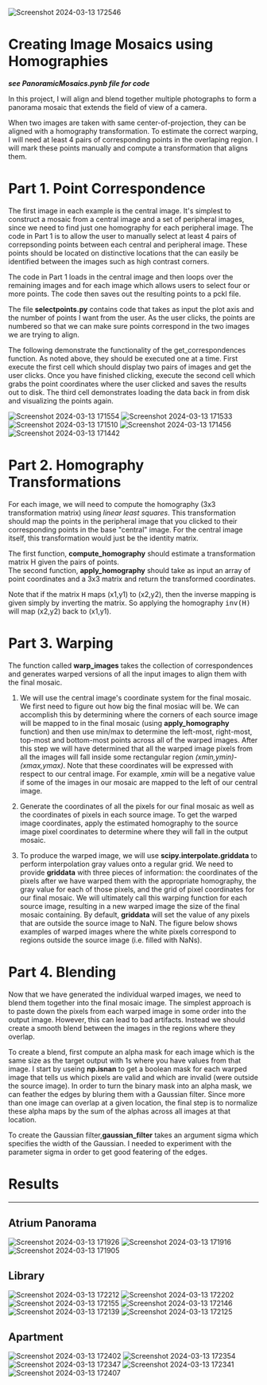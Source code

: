 
![Screenshot 2024-03-13 172546](https://github.com/erickburci/Panoramic-Mosaics/assets/159087967/dff54625-3643-4937-a724-88b48a9ead9f)

# Creating Image Mosaics using Homographies 

***see PanoramicMosaics.pynb file for code***

In this project, I will align and blend together multiple photographs 
to form a panorama mosaic that extends the field of view of a camera.

When two images are taken with same center-of-projection, they can be aligned with a
homography transformation. To estimate the correct warping, I will need at
least 4 pairs of corresponding points in the overlaping region. I will mark these
points manually and compute a transformation that aligns them.

# Part 1. Point Correspondence

The first image in each example is the central image.  It's simplest
to construct a mosaic from a central image and a set of peripheral images,
since we need to find just one homography for each peripheral image. The code 
in Part 1 is to allow the user to manually select at least
4 pairs of correpsonding points between each central and peripheral image. 
These points should be located on distinctive locations that the can easily be
identified between the images such as high contrast corners.

The code in Part 1 loads in the central image and then loops over the
remaining images and for each image which allows users to select four or more points.
The code then saves out the resulting points to a pckl file. 

The file **selectpoints.py** contains code that takes as input the plot axis and the number of points 
I want from the user. As the user clicks, the points are numbered so that we can 
make sure points correspond in the two images we are trying to align.

The following demonstrate the functionality of the get_correspondences function. As noted above, they should be executed one at a time. First execute the first cell which should display two pairs of images and get the user clicks. Once you have finished clicking, execute the second cell which grabs the point coordinates where the user clicked and saves the results out to disk. The third cell demonstrates loading the data back in from disk and visualizing the points again.

![Screenshot 2024-03-13 171554](https://github.com/erickburci/Panoramic-Mosaics/assets/159087967/ac6725cb-e69d-431b-ab3f-40c48c4c6da8)
![Screenshot 2024-03-13 171533](https://github.com/erickburci/Panoramic-Mosaics/assets/159087967/c2cf0e09-6470-4a49-b30c-53c7d83531c2)
![Screenshot 2024-03-13 171510](https://github.com/erickburci/Panoramic-Mosaics/assets/159087967/399574e3-dbc4-4506-9714-da42f1fa1fa5)
![Screenshot 2024-03-13 171456](https://github.com/erickburci/Panoramic-Mosaics/assets/159087967/315a88fe-f138-4317-8ca4-60732f68ed04)
![Screenshot 2024-03-13 171442](https://github.com/erickburci/Panoramic-Mosaics/assets/159087967/1280a58d-0ee9-4724-9722-833174c6d833)

# Part 2. Homography Transformations

For each image, we will need to compute the homography (3x3 transformation matrix) 
using *linear least squares*. This transformation should map the points in the 
peripheral image that you clicked to their corresponding points in the base 
"central" image. For the central image itself, this transformation would just be 
the identity matrix.

The first function, **compute_homography** should estimate a transformation matrix H given the pairs of points.  
The second function, **apply_homography** should take as input an array of point coordinates and a 3x3 matrix 
and return the transformed coordinates.

Note that if the matrix <tt>H</tt> maps (x1,y1) to (x2,y2), then the inverse
mapping is given simply by inverting the matrix.  So applying the homography
<tt>inv(H)</tt> will map (x2,y2) back to (x1,y1).

# Part 3. Warping

The function called **warp_images** takes the collection of correspondences
and generates warped versions of all the input images to align them with the final mosaic.

1. We will use the central image's coordinate system for the final mosaic.  We
first need to figure out how big the final mosiac will be.  We can accomplish
this by determining where the corners of each source image will be mapped to in
the final mosaic (using **apply_homography** function) and then use min/max to
determine the left-most, right-most, top-most and bottom-most points across all
of the warped images.    After this step we will have determined that all the
warped image pixels from all the images will fall inside some rectangular region
*(xmin,ymin)-(xmax,ymax)*.  Note that these coordinates will be expressed with respect 
to our central image. For example, *xmin* will be a negative value if some of the images
in our mosaic are mapped to the left of our central image.<p>

2. Generate the coordinates of all the pixels for our final mosaic as well as the
coordinates of pixels in each source image. 
To get the warped image coordinates, apply the estimated homography to the source
image pixel coordinates to determine where they will fall in the output mosaic.<p>

3. To produce the warped image, we will use **scipy.interpolate.griddata** to 
perform interpolation gray values onto a regular grid. We need to provide **griddata** 
with three pieces of information: the coordinates of the pixels after we have warped 
them with the appropriate homography, the gray value for each of those pixels, and 
the grid of pixel coordinates for our final mosaic. We will ultimately call this warping 
function for each source image, resulting in a new warped image the size of the final 
mosaic containing. By default, **griddata** will set the value of any pixels that are 
outside the source image to NaN. The figure below shows examples of warped images where 
the white pixels correspond to regions outside the source image (i.e. filled with NaNs).<p>

# Part 4. Blending

Now that we have generated the individual warped images, we need to blend
them together into the final mosaic image.  The simplest approach is to paste 
down the pixels from each warped image in some order into the output image. 
However, this can lead to bad artifacts.  Instead we 
should create a smooth blend between the images in the regions where they 
overlap. 

To create a blend, first compute an alpha mask for each image which is the same
size as the target output with 1s where you have values from that image. I start by useing **np.isnan** to get a boolean mask for each warped image that 
tells us which pixels are valid and which are invalid (were outside the source 
image).  In order to turn the binary mask into an alpha mask, we can feather 
the edges by bluring them with a Gaussian filter. Since more than one image can overlap at a 
given location, the final step is to normalize these 
alpha maps by the sum of the alphas across all images at that location.

To create the Gaussian filter,**gaussian_filter** takes an argument sigma which
specifies the width of the Gaussian. I needed to experiment with the 
parameter sigma in order to get good featering of the edges. 

# Results
-------------------------------------------------------------------------------------------------------
## Atrium Panorama
![Screenshot 2024-03-13 171926](https://github.com/erickburci/Panoramic-Mosaics/assets/159087967/a37c76db-ab15-4a87-b315-637183ac0526)
![Screenshot 2024-03-13 171916](https://github.com/erickburci/Panoramic-Mosaics/assets/159087967/870aa918-372e-4a5a-b721-dbd33b0bc446)
![Screenshot 2024-03-13 171905](https://github.com/erickburci/Panoramic-Mosaics/assets/159087967/03558a76-55ab-4199-b453-c7ca76977733)

## Library
![Screenshot 2024-03-13 172212](https://github.com/erickburci/Panoramic-Mosaics/assets/159087967/c0e173f0-f890-43e4-afa0-8171e9a857ed)
![Screenshot 2024-03-13 172202](https://github.com/erickburci/Panoramic-Mosaics/assets/159087967/73d8fc80-e7ad-41b7-9608-adf1b3861fd4)
![Screenshot 2024-03-13 172155](https://github.com/erickburci/Panoramic-Mosaics/assets/159087967/5999e341-8afe-461d-8df8-81ec022eb778)
![Screenshot 2024-03-13 172146](https://github.com/erickburci/Panoramic-Mosaics/assets/159087967/120cd5ca-227f-4881-b92e-3844fd0d5317)
![Screenshot 2024-03-13 172139](https://github.com/erickburci/Panoramic-Mosaics/assets/159087967/b0c520b3-c37e-4a0a-8417-d13870a507d3)
![Screenshot 2024-03-13 172125](https://github.com/erickburci/Panoramic-Mosaics/assets/159087967/98ad4c25-50ac-409d-8df0-0b52c87e8ca1)

## Apartment
![Screenshot 2024-03-13 172402](https://github.com/erickburci/Panoramic-Mosaics/assets/159087967/dba0dc74-9a10-413d-8ca3-bc7d1046c591)
![Screenshot 2024-03-13 172354](https://github.com/erickburci/Panoramic-Mosaics/assets/159087967/e7e8482c-1b5f-4b4f-b181-d9b537b5562c)
![Screenshot 2024-03-13 172347](https://github.com/erickburci/Panoramic-Mosaics/assets/159087967/7d6c261b-5436-4583-92b7-68801bab3718)
![Screenshot 2024-03-13 172341](https://github.com/erickburci/Panoramic-Mosaics/assets/159087967/211ee5c2-253a-4914-bccf-41b287312161)
![Screenshot 2024-03-13 172407](https://github.com/erickburci/Panoramic-Mosaics/assets/159087967/fcf6800e-5a9c-417f-9943-7cab991b4749)









